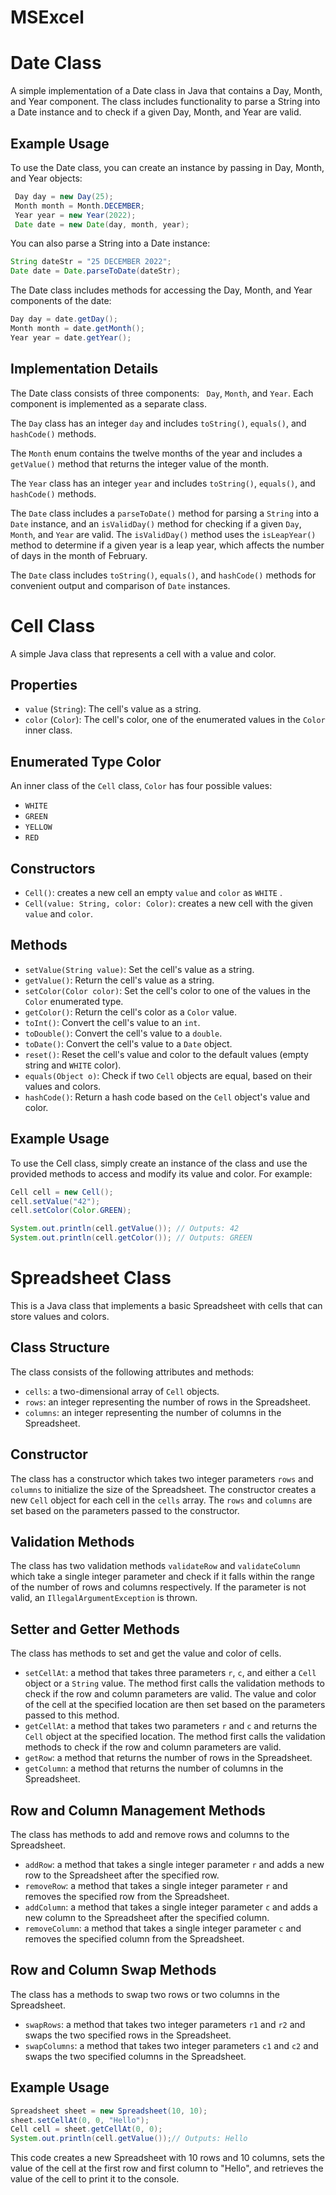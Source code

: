 # MSExcel
# Date Class
A simple implementation of a Date class in Java that contains a Day, Month, and Year component. The
class includes functionality to parse a String into a Date instance and to check if a given Day, Month, 
and Year are valid.

## Example Usage
To use the Date class, you can create an instance by passing in Day, Month, and Year objects:
```java
 Day day = new Day(25);
 Month month = Month.DECEMBER;
 Year year = new Year(2022);
 Date date = new Date(day, month, year);
```
You can also parse a String into a Date instance:
```java
String dateStr = "25 DECEMBER 2022";
Date date = Date.parseToDate(dateStr);
```
The Date class includes methods for accessing the Day, Month, and Year components of the date:
```java
Day day = date.getDay();
Month month = date.getMonth();
Year year = date.getYear();
```

## Implementation Details
The Date class consists of three components: ` Day`, `Month`, and `Year`. Each component is 
implemented as a separate class.

The `Day` class has an integer `day` and includes `toString()`, `equals()`, and `hashCode()` 
methods.

The `Month` enum contains the twelve months of the year and includes a `getValue()` method that 
returns the integer value of the month.

The `Year` class has an integer `year` and includes `toString()`, `equals()`, and `hashCode()` 
methods.

The `Date` class includes a `parseToDate()` method for parsing a `String` into a `Date` instance, 
and an `isValidDay()` method for checking if a given `Day`, `Month`, and `Year` are valid. The 
`isValidDay()` method uses the `isLeapYear()` method to determine if a given year is a leap 
year, which affects the number of days in the month of February.

The `Date` class includes `toString()`, `equals()`, and `hashCode()` methods for convenient 
output and comparison of `Date` instances.

# Cell Class

A simple Java class that represents a cell with a value and color.

## Properties

- `value` (`String`): The cell's value as a string.
- `color` (`Color`): The cell's color, one of the enumerated values in the `Color` inner class.

## Enumerated Type Color
An inner class of the `Cell` class, `Color` has four possible values:

- `WHITE`
- `GREEN`
- `YELLOW`
- `RED`

## Constructors

- `Cell()`: creates a new cell an empty `value` and `color` as `WHITE` .
- `Cell(value: String, color: Color)`: creates a new cell with the given `value` and `color`.

## Methods

- `setValue(String value)`: Set the cell's value as a string.
- `getValue()`: Return the cell's value as a string.
- `setColor(Color color)`: Set the cell's color to one of the values in the `Color` enumerated type.
- `getColor()`: Return the cell's color as a `Color` value. 
- `toInt()`: Convert the cell's value to an `int`. 
- `toDouble()`: Convert the cell's value to a `double`. 
- `toDate()`: Convert the cell's value to a `Date` object. 
- `reset()`: Reset the cell's value and color to the default values (empty string and `WHITE` color). 
- `equals(Object o)`: Check if two `Cell` objects are equal, based on their values and colors. 
- `hashCode()`: Return a hash code based on the `Cell` object's value and color.

## Example Usage
To use the Cell class, simply create an instance of the class and use the provided methods to access 
and modify its value and color. For example:

```java
Cell cell = new Cell();
cell.setValue("42");
cell.setColor(Color.GREEN);

System.out.println(cell.getValue()); // Outputs: 42
System.out.println(cell.getColor()); // Outputs: GREEN
```

# Spreadsheet Class

This is a Java class that implements a basic Spreadsheet with cells that can store values and colors.

## Class Structure

The class consists of the following attributes and methods:

- `cells`: a two-dimensional array of `Cell` objects.
- `rows`: an integer representing the number of rows in the Spreadsheet.
- `columns`: an integer representing the number of columns in the Spreadsheet.

## Constructor

The class has a constructor which takes two integer parameters `rows` and `columns` to initialize 
the size of the Spreadsheet. The constructor creates a new `Cell` object for each cell in the `cells` 
array. The `rows` and `columns` are set based on the parameters passed to the constructor.

## Validation Methods

The class has two validation methods `validateRow` and `validateColumn` which take a single 
integer parameter and check if it falls within the range of the number of rows and columns 
respectively. If the parameter is not valid, an `IllegalArgumentException` is thrown.

## Setter and Getter Methods

The class has methods to set and get the value and color of cells.

- `setCellAt`: a method that takes three parameters `r`, `c`, and either a `Cell` object or a 
`String` value. The method first calls the validation methods to check if the row and column
parameters are valid. The value and color of the cell at the specified location are then set based
on the parameters passed to this method.
- `getCellAt`: a method that takes two parameters `r` and `c` and returns the `Cell` object at 
the specified location. The method first calls the validation methods to check if the row and 
column parameters are valid.
- `getRow`: a method that returns the number of rows in the Spreadsheet.
- `getColumn`: a method that returns the number of columns in the Spreadsheet.

## Row and Column Management Methods

The class has methods to add and remove rows and columns to the Spreadsheet.

- `addRow`: a method that takes a single integer parameter `r` and adds a new row to the 
Spreadsheet after the specified row.
- `removeRow`: a method that takes a single integer parameter `r` and removes the specified row 
from the Spreadsheet.
- `addColumn`: a method that takes a single integer parameter `c` and adds a new column to the 
Spreadsheet after the specified column.
- `removeColumn`: a method that takes a single integer parameter `c` and removes the specified 
column from the Spreadsheet.

## Row and Column Swap Methods

The class has a methods to swap two rows or two columns in the Spreadsheet.

- `swapRows`: a method that takes two integer parameters `r1` and `r2` and swaps the two 
specified rows in the Spreadsheet.
- `swapColumns`: a method that takes two integer parameters `c1` and `c2` and swaps the two 
specified columns in the Spreadsheet.

## Example Usage

```java
Spreadsheet sheet = new Spreadsheet(10, 10);
sheet.setCellAt(0, 0, "Hello");
Cell cell = sheet.getCellAt(0, 0);
System.out.println(cell.getValue());// Outputs: Hello
```

This code creates a new Spreadsheet with 10 rows and 10 columns, sets the value of the cell at the 
first row and first column to "Hello", and retrieves the value of the cell to print it to the console.